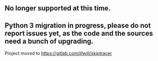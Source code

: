 

## No longer supported at this time.


## Python 3 migration in progress, please do not report issues yet, as the code and the sources need a bunch of upgrading.



Project moved to https://gitlab.com/illwill/skiptracer
